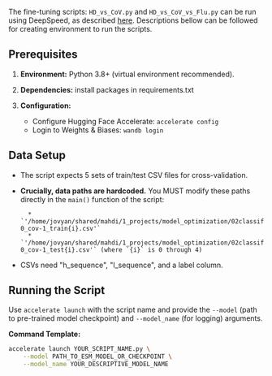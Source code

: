 

The fine-tuning scripts: `HD_vs_CoV.py` and `HD_vs_CoV_vs_Flu.py`  can be run using DeepSpeed, as described [here](https://github.com/brineylab/deepspeed/tree/main). Descriptions bellow can be followed for creating environment to run the scripts.

## Prerequisites

1.  **Environment:** Python 3.8+ (virtual environment recommended).
2.  **Dependencies:**  install packages in requirements.txt
    
3.  **Configuration:**
    * Configure Hugging Face Accelerate: `accelerate config`
    * Login to Weights & Biases: `wandb login`

## Data Setup

* The script expects 5 sets of train/test CSV files for cross-validation.
* **Crucially, data paths are hardcoded.** You MUST modify these paths directly in the `main()` function of the script:
    
        * `'/home/jovyan/shared/mahdi/1_projects/model_optimization/02classification/data/5_folded/hd-0_cov-1_train{i}.csv'`
        * `'/home/jovyan/shared/mahdi/1_projects/model_optimization/02classification/data/5_folded/hd-0_cov-1_test{i}.csv'` (where `{i}` is 0 through 4)
  
* CSVs need "h_sequence", "l_sequence", and a label column. 

## Running the Script

Use `accelerate launch` with the script name and provide the `--model` (path to pre-trained model checkpoint) and `--model_name` (for logging) arguments.

**Command Template:**

```bash
accelerate launch YOUR_SCRIPT_NAME.py \
    --model PATH_TO_ESM_MODEL_OR_CHECKPOINT \
    --model_name YOUR_DESCRIPTIVE_MODEL_NAME